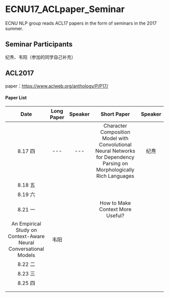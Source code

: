 # ECNU17_ACLpaper_Seminar

ECNU NLP group reads ACL17 papers in the form of seminars in the 2017 summer.



## Seminar Participants

纪焘、韦阳（参加的同学自己补充）



## ACL2017

paper：https://www.aclweb.org/anthology/P/P17/



#### Paper List

|  Date  | Long Paper | Speaker |               Short Paper                | Speaker |
| :----: | :--------: | :-----: | :--------------------------------------: | :-----: |
| 8.17 四 |    ---     |   ---   | Character Composition Model with Convolutional Neural Networks for Dependency Parsing on Morphologically Rich Languages |   纪焘    |
| 8.18 五 |            |         |                                          |         |
| 8.19 六 |            |         |                                          |         |
| 8.21 一 |            |         | How to Make Context More Useful?   
An Empirical Study on Context-Aware Neural Conversational Models |   韦阳   |
| 8.22 二 |            |         |                                          |         |
| 8.23 三 |            |         |                                          |         |
| 8.25 四 |            |         |                                          |         |
|        |            |         |                                          |         |
|        |            |         |                                          |         |

